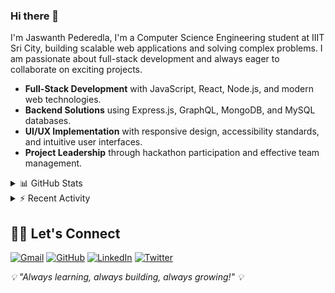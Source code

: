 ### Hi there 👋
I'm Jaswanth Pederedla,
I'm a Computer Science Engineering student at IIIT Sri City, building scalable web applications and solving complex problems.
I am passionate about full-stack development and always eager to collaborate on exciting projects.

* **Full-Stack Development** with JavaScript, React, Node.js, and modern web technologies.
* **Backend Solutions** using Express.js, GraphQL, MongoDB, and MySQL databases.
* **UI/UX Implementation** with responsive design, accessibility standards, and intuitive user interfaces.
* **Project Leadership** through hackathon participation and effective team management.

<details>
<summary>📊 GitHub Stats</summary>

![Jaswanth's GitHub stats](https://github-readme-stats.vercel.app/api?username=jaswanthk07&show_icons=true&theme=cobalt)

</details>

<details>
<summary>⚡ Recent Activity</summary>

![Jaswanth's Activity Graph](https://github-readme-activity-graph.vercel.app/graph?username=jaswanthk07&theme=cobalt)

</details>

## 🙋‍♂️ Let's Connect

<p align="left">
  <a href="mailto:jaswanth.p22@iiits.in"><img src="https://img.icons8.com/bubbles/50/000000/gmail.png" alt="Gmail"/></a>
  <a href="https://github.com/jaswanthk07"><img src="https://img.icons8.com/bubbles/50/000000/github.png" alt="GitHub"/></a>
  <a href="https://www.linkedin.com/in/jaswanth-pederedla/"><img src="https://img.icons8.com/bubbles/50/000000/linkedin.png" alt="LinkedIn"/></a>
  <a href="https://x.com/Jaswanth3007k"><img src="https://img.icons8.com/bubbles/50/000000/x.png" alt="Twitter"/></a>
</p>

<p align="left">
  <i>💡 "Always learning, always building, always growing!" 💡</i>
</p>
